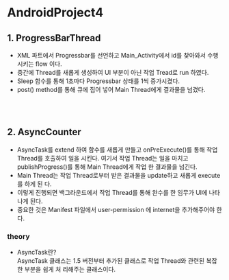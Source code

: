 # AndroidProject4

## **1. ProgressBarThread**  
-  XML 파트에서 Progressbar를 선언하고 Main_Activity에서 id를 찾아와서 수행시키는 flow 이다.  
- 중간에 Thread를 새롭게 생성하여 UI 부분이 아닌 작업 Tread로 run 하였다.  
- Sleep 함수를 통해 1초마다 Progressbar 상태를 1씩 증가시켰다.  
- post() method를 통해 큐에 집어 넣어 Main Thread에게 결과물을 넘겼다.  



<br/><br/>


## **2. AsyncCounter**  
- AsyncTask를 extend 하여 함수를 새롭게 만들고 onPreExecute()를 통해 작업 Thread를 호출하여
일을 시킨다. 여기서 작업 Thread는 일을 마치고 publishProgress()를 통해 Main Thread에게 작업
한 결과물을 넘긴다.  
- Main Thread는 작업 Thread로부터 받은 결과물을 update하고 새롭게 execute를 하게 된
다.  
- 이렇게 진행되면 백그라운드에서 작업 Thread를 통해 완수를 한 임무가 UI에 나타나게 된다.  
- 중요한 것은 Manifest 파일에서 user-permission 에 internet을 추가해주어야 한다.  


### **theory**
- AsyncTask란?  
AsyncTask 클래스는 1.5 버전부터 추가된 클래스로 작업 Thread와 관련된 복잡한 부분을 쉽게 처
리해주는 클래스이다.  










